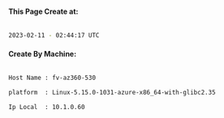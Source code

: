 
   
#### This Page Create at:

```bash

2023-02-11 - 02:44:17 UTC

```

#### Create By Machine:

```bash

Host Name : fv-az360-530

platform  : Linux-5.15.0-1031-azure-x86_64-with-glibc2.35

Ip Local  : 10.1.0.60

```

